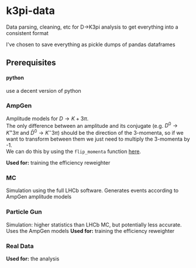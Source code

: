 # k3pi-data
Data parsing, cleaning, etc for D->K3pi analysis to get everything into a consistent format

I've chosen to save everything as pickle dumps of pandas dataframes

## Prerequisites
#### python
use a decent version of python

### AmpGen
Amplitude models for $D\rightarrow K+3\pi$.  
The only difference between an amplitude and its conjugate
(e.g. $D^0\rightarrow K^+3\pi$ and $\bar{D}^0\rightarrow K^-3\pi$) should be the direction of the 3-momenta,
so if we want to transform between them we just need to multiply the 3-momenta by -1.  
We can do this by using the `flip_momenta` function [here](lib_data/util.py#L29).

**Used for:** training the efficiency reweighter

### MC
Simulation using the full LHCb software. Generates events according to AmpGen amplitude models

### Particle Gun
Simulation: higher statistics than LHCb MC, but potentially less accurate. Uses the AmpGen models
**Used for:** training the efficiency reweighter

### Real Data
**Used for:** the analysis

